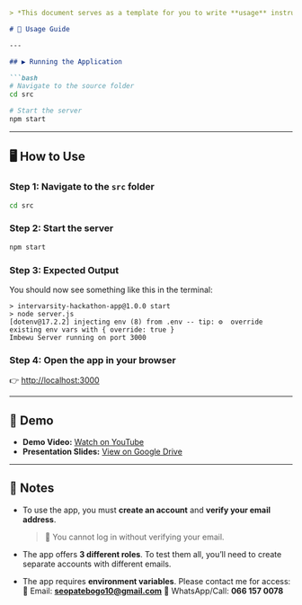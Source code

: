 
````markdown
> *This document serves as a template for you to write **usage** instructions for your project.*

# 📖 Usage Guide

---

## ▶️ Running the Application

```bash
# Navigate to the source folder
cd src

# Start the server
npm start
````

---

## 🖥️ How to Use

### Step 1: Navigate to the `src` folder

```bash
cd src
```

### Step 2: Start the server

```bash
npm start
```

### Step 3: Expected Output

You should now see something like this in the terminal:

```
> intervarsity-hackathon-app@1.0.0 start
> node server.js
[dotenv@17.2.2] injecting env (8) from .env -- tip: ⚙️  override existing env vars with { override: true }
Imbewu Server running on port 3000
```

### Step 4: Open the app in your browser

👉 [http://localhost:3000](http://localhost:3000)

---

## 🎥 Demo

* **Demo Video:** [Watch on YouTube](https://youtu.be/cXYUzAjx-oQ?si=aldaRYyjeepuS3Q7)
* **Presentation Slides:** [View on Google Drive](https://drive.google.com/file/d/1OP_E9EvIGDf2If2h6Qovbb9w67DW0ys1/view?usp=sharing)

---

## 📌 Notes

* To use the app, you must **create an account** and **verify your email address**.

  > 🔑 You cannot log in without verifying your email.

* The app offers **3 different roles**. To test them all, you’ll need to create separate accounts with different emails.

* The app requires **environment variables**.
  Please contact me for access:
  📧 Email: **[seopatebogo10@gmail.com](mailto:seopatebogo10@gmail.com)**
  📱 WhatsApp/Call: **066 157 0078**


